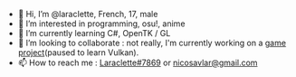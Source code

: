 - 👋 Hi, I’m @laracIette, French, 17, male
- 👀 I’m interested in programming, osu!, anime
- 🌱 I’m currently learning C#, OpenTK / GL
- 💞️ I’m looking to collaborate : not really, I'm currently working on a [game project](https://github.com/laracIette/SDL_RythmGame)(paused to learn Vulkan).
- 📫 How to reach me : [Laraclette#7869](https://www.discordapp.com/users/1040646862874624063) or nicosavlar@gmail.com

<!---
laracIette/laracIette is a ✨ special ✨ repository because its `README.md` (this file) appears on your GitHub profile.
You can click the Preview link to take a look at your changes.
--->
